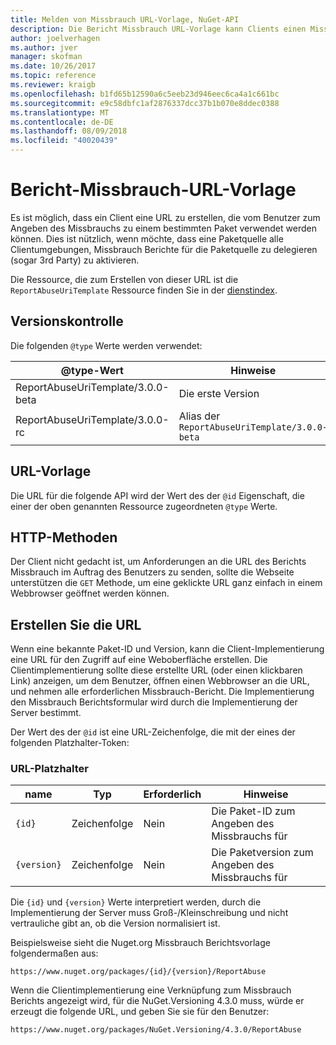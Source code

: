 ```yaml
---
title: Melden von Missbrauch URL-Vorlage, NuGet-API
description: Die Bericht Missbrauch URL-Vorlage kann Clients einen Missbrauch Berichtslink in ihrer Benutzeroberfläche angezeigt.
author: joelverhagen
ms.author: jver
manager: skofman
ms.date: 10/26/2017
ms.topic: reference
ms.reviewer: kraigb
ms.openlocfilehash: b1fd65b12590a6c5eeb23d946eec6ca4a1c661bc
ms.sourcegitcommit: e9c58dbfc1af2876337dcc37b1b070e8ddec0388
ms.translationtype: MT
ms.contentlocale: de-DE
ms.lasthandoff: 08/09/2018
ms.locfileid: "40020439"
---
```

# <a name="report-abuse-url-template"></a>Bericht-Missbrauch-URL-Vorlage

Es ist möglich, dass ein Client eine URL zu erstellen, die vom Benutzer zum Angeben des Missbrauchs zu einem bestimmten Paket verwendet werden können. Dies ist nützlich, wenn möchte, dass eine Paketquelle alle Clientumgebungen, Missbrauch Berichte für die Paketquelle zu delegieren (sogar 3rd Party) zu aktivieren.

Die Ressource, die zum Erstellen von dieser URL ist die `ReportAbuseUriTemplate` Ressource finden Sie in der [dienstindex](service-index.md).

## <a name="versioning"></a>Versionskontrolle

Die folgenden `@type` Werte werden verwendet:

@type-Wert                       | Hinweise
--------------------------------- | -----
ReportAbuseUriTemplate/3.0.0-beta | Die erste Version
ReportAbuseUriTemplate/3.0.0-rc   | Alias der `ReportAbuseUriTemplate/3.0.0-beta`

## <a name="url-template"></a>URL-Vorlage

Die URL für die folgende API wird der Wert des der `@id` Eigenschaft, die einer der oben genannten Ressource zugeordneten `@type` Werte.

## <a name="http-methods"></a>HTTP-Methoden

Der Client nicht gedacht ist, um Anforderungen an die URL des Berichts Missbrauch im Auftrag des Benutzers zu senden, sollte die Webseite unterstützen die `GET` Methode, um eine geklickte URL ganz einfach in einem Webbrowser geöffnet werden können.

## <a name="construct-the-url"></a>Erstellen Sie die URL

Wenn eine bekannte Paket-ID und Version, kann die Client-Implementierung eine URL für den Zugriff auf eine Weboberfläche erstellen. Die Clientimplementierung sollte diese erstellte URL (oder einen klickbaren Link) anzeigen, um dem Benutzer, öffnen einen Webbrowser an die URL, und nehmen alle erforderlichen Missbrauch-Bericht. Die Implementierung den Missbrauch Berichtsformular wird durch die Implementierung der Server bestimmt.

Der Wert des der `@id` ist eine URL-Zeichenfolge, die mit der eines der folgenden Platzhalter-Token:

### <a name="url-placeholders"></a>URL-Platzhalter

name        | Typ    | Erforderlich | Hinweise
----------- | ------- | -------- | -----
`{id}`      | Zeichenfolge  | Nein       | Die Paket-ID zum Angeben des Missbrauchs für
`{version}` | Zeichenfolge  | Nein       | Die Paketversion zum Angeben des Missbrauchs für

Die `{id}` und `{version}` Werte interpretiert werden, durch die Implementierung der Server muss Groß-/Kleinschreibung und nicht vertrauliche gibt an, ob die Version normalisiert ist.

Beispielsweise sieht die Nuget.org Missbrauch Berichtsvorlage folgendermaßen aus:

    https://www.nuget.org/packages/{id}/{version}/ReportAbuse

Wenn die Clientimplementierung eine Verknüpfung zum Missbrauch Berichts angezeigt wird, für die NuGet.Versioning 4.3.0 muss, würde er erzeugt die folgende URL, und geben Sie sie für den Benutzer:

    https://www.nuget.org/packages/NuGet.Versioning/4.3.0/ReportAbuse
